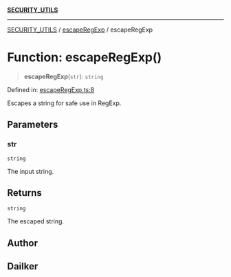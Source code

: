 [**SECURITY_UTILS**](../../README.md)

***

[SECURITY_UTILS](../../README.md) / [escapeRegExp](../README.md) / escapeRegExp

# Function: escapeRegExp()

> **escapeRegExp**(`str`): `string`

Defined in: [escapeRegExp.ts:8](https://github.com/dailker/everyutil/blob/26e2bb73429918cf0d08899e9efd90b82a42c92e/src/security/escapeRegExp.ts#L8)

Escapes a string for safe use in RegExp.

## Parameters

### str

`string`

The input string.

## Returns

`string`

The escaped string.

## Author

## Dailker
